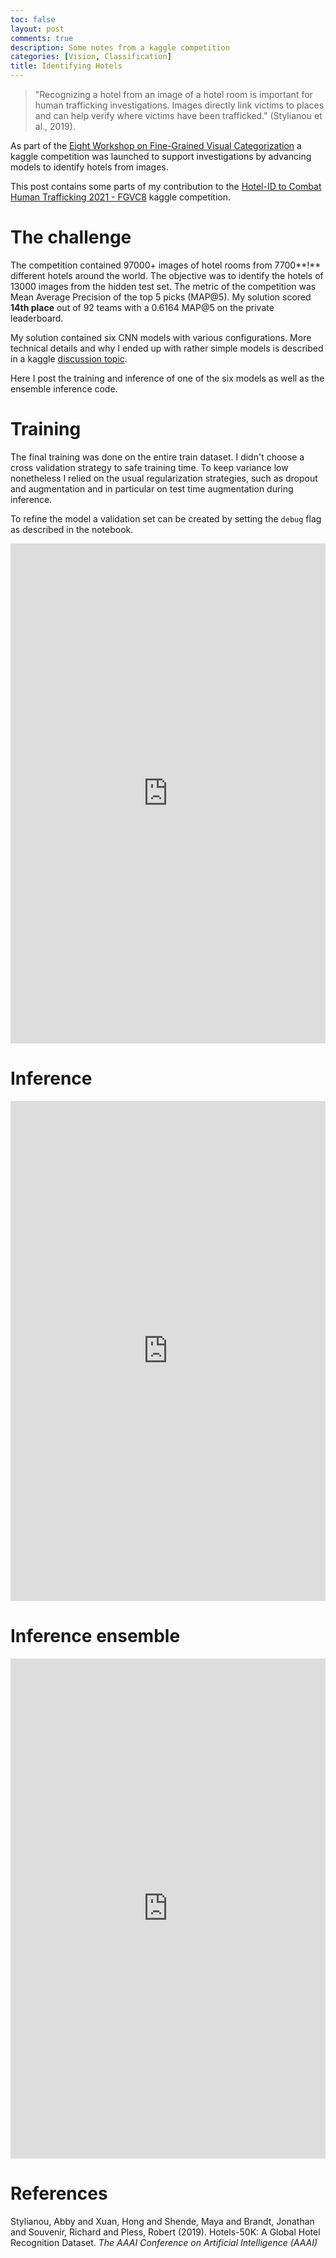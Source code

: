 ```yaml
---
toc: false
layout: post
comments: true
description: Some notes from a kaggle competition
categories: [Vision, Classification]
title: Identifying Hotels
---
```


> "Recognizing a hotel from an image of a hotel room is important for human trafficking investigations. Images directly
link victims to places and can help verify where victims have
been trafficked." (Stylianou et al., 2019). 

As part of the [Eight Workshop on Fine-Grained Visual Categorization](https://sites.google.com/view/fgvc8/home) a kaggle competition was launched to support investigations by advancing models to identify hotels from images.

This post contains some parts of my contribution to the [Hotel-ID to Combat Human Trafficking 2021 - FGVC8](https://www.kaggle.com/c/hotel-id-2021-fgvc8/overview) kaggle competition.

# The challenge
The competition contained 97000+ images of hotel rooms from 7700**!** different hotels around the world. The objective was to identify the hotels of 13000 images from the hidden test set. The metric of the competition was Mean Average Precision of the top 5 picks (MAP@5). My solution scored **14th place** out of 92 teams with a 0.6164 MAP@5 on the private leaderboard.

My solution contained six CNN models with various configurations. More technical details and why I ended up with rather simple models is described in a kaggle [discussion topic](https://www.kaggle.com/c/hotel-id-2021-fgvc8/discussion/242030).

Here I post the training and inference of one of the six models as well as the ensemble inference code.

# Training
The final training was done on the entire train dataset. I didn't choose a cross validation strategy to safe training time. To keep variance low nonetheless I relied on the usual regularization strategies, such as dropout and augmentation and in particular on test time augmentation during inference.

To refine the model a validation set can be created by setting the `debug` flag as described in the notebook.
<iframe src="https://www.kaggle.com/embed/joatom/hotel-train-fastai-densnet161?kernelSessionId=63702072" height="800" style="margin: 0 auto; width: 100%; max-width: 950px;" frameborder="0" scrolling="auto" title="Hotel train (fastai + densnet161)"></iframe>

# Inference
<iframe src="https://www.kaggle.com/embed/joatom/hotel-inference-fastai?kernelSessionId=63761117" height="800" style="margin: 0 auto; width: 100%; max-width: 950px;" frameborder="0" scrolling="auto" title="Hotel inference (fastai)"></iframe>

# Inference ensemble
<iframe src="https://www.kaggle.com/embed/joatom/fgvc8-hotel-ensemble-inference?kernelSessionId=63977973" height="800" style="margin: 0 auto; width: 100%; max-width: 950px;" frameborder="0" scrolling="auto" title="fgvc8 - hotel ensemble (inference)"></iframe>


# References

Stylianou, Abby and Xuan, Hong and Shende, Maya and Brandt, Jonathan and Souvenir, Richard and Pless, Robert (2019). Hotels-50K: A Global Hotel Recognition Dataset. *The AAAI Conference on Artificial Intelligence (AAAI)*
